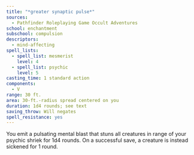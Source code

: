 ```yaml
---
title: "*greater synaptic pulse*"
sources:
  - Pathfinder Roleplaying Game Occult Adventures
school: enchantment
subschool: compulsion
descriptors:
  - mind-affecting
spell_lists:
  - spell_list: mesmerist
    level: 4
  - spell_list: psychic
    level: 5
casting_time: 1 standard action
components:
  - V
range: 30 ft.
area: 30-ft.-radius spread centered on you
duration: 1d4 rounds; see text
saving_throw: Will negates
spell_resistance: yes
---
```


You emit a pulsating mental blast that stuns all creatures in range of your psychic shriek for 1d4 rounds. On a successful save, a creature is instead sickened for 1 round.
